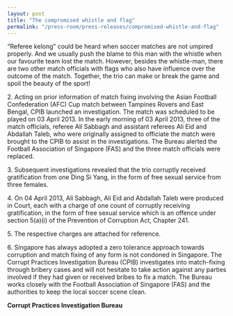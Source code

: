 ```yaml
---
layout: post
title: "The compromised whistle and flag"
permalink: "/press-room/press-releases/compromised-whistle-and-flag"
---
```

“Referee kelong” could be heard when soccer matches are not umpired properly. And we usually push the blame to this man with the whistle when our favourite team lost the match. However, besides the whistle-man, there are two other match officials with flags who also have influence over the outcome of the match. Together, the trio can make or break the game and spoil the beauty of the sport!

2\.         Acting on prior information of match fixing involving the Asian Football Confederation (AFC) Cup match between Tampines Rovers and East Bengal, CPIB launched an investigation. The match was scheduled to be played on 03 April 2013. In the early morning of 03 April 2013, three of the match officials, referee Ali Sabbagh and assistant referees Ali Eid and Abdallah Taleb, who were originally assigned to officiate the match were brought to the CPIB to assist in the investigations. The Bureau alerted the Football Association of Singapore (FAS) and the three match officials were replaced.

3\.         Subsequent investigations revealed that the trio corruptly received gratification from one Ding Si Yang, in the form of free sexual service from three females.

4\.         On 04 April 2013, Ali Sabbagh, Ali Eid and Abdallah Taleb were produced in Court, each with a charge of one count of corruptly receiving gratification, in the form of free sexual service which is an offence under section 5(a)(i) of the Prevention of Corruption Act, Chapter 241.

5\.         The respective charges are attached for reference.

6\.         Singapore has always adopted a zero tolerance approach towards corruption and match fixing of any form is not condoned in Singapore. The Corrupt Practices Investigation Bureau (CPIB) investigates into match-fixing through bribery cases and will not hesitate to take action against any parties involved if they had given or received bribes to fix a match. The Bureau works closely with the Football Association of Singapore (FAS) and the authorities to keep the local soccer scene clean.

**Corrupt Practices Investigation Bureau**
